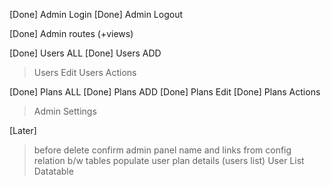 [Done] Admin Login
[Done] Admin Logout

[Done] Admin routes (+views)

[Done] Users ALL
[Done] Users ADD
> Users Edit
> Users Actions

[Done] Plans ALL
[Done] Plans ADD
[Done] Plans Edit
[Done] Plans Actions

> Admin Settings

[Later]
> before delete confirm
> admin panel name and links from config
> relation b/w tables
> populate user plan details (users list)
> User List Datatable
